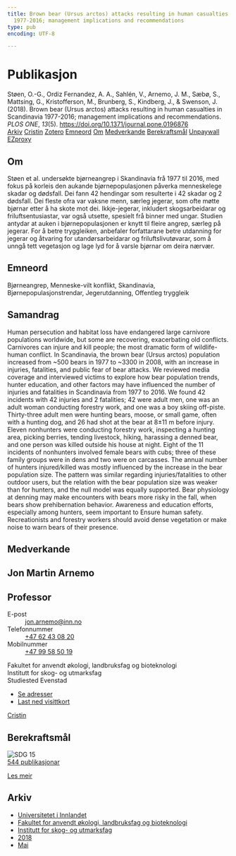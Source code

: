 ```yaml
---
title: Brown bear (Ursus arctos) attacks resulting in human casualties in Scandinavia
  1977-2016; management implications and recommendations
type: pub
encoding: UTF-8

---
```

<h1>Publikasjon</h1>
<article id="csl-bib-container-2S9KBEXP" class="csl-bib-container">
  <div class="csl-bib-body"> <div class="csl-entry">Støen, O.-G., Ordiz Fernandez, A. A., Sahlén, V., Arnemo, J. M., Sæbø, S., Mattsing, G., Kristofferson, M., Brunberg, S., Kindberg, J., &#38; Swenson, J. (2018). Brown bear (Ursus arctos) attacks resulting in human casualties in Scandinavia 1977-2016; management implications and recommendations. <i>PLOS ONE</i>, <i>13</i>(5). <a href="https://doi.org/10.1371/journal.pone.0196876">https://doi.org/10.1371/journal.pone.0196876</a></div> </div>
  <div class="csl-bib-buttons">
    <a href="#taxonomy-article-2S9KBEXP" alt="archive" class="csl-bib-button">Arkiv</a>
    <a href="https://app.cristin.no/results/show.jsf?id=1587313" alt="Cristin" class="csl-bib-button">Cristin</a>
    <a href="http://zotero.org/groups/5881554/items/2S9KBEXP" alt="Zotero" class="csl-bib-button">Zotero</a>
    <a href="#keywords-article-2S9KBEXP" alt="keywords" class="csl-bib-button">Emneord</a>
    <a href="#about-article-2S9KBEXP" alt="about_pub" class="csl-bib-button">Om</a>
    <a href="#contributors-article-2S9KBEXP" alt="contributors" class="csl-bib-button">Medverkande</a>
    <a href="#sdg-article-2S9KBEXP" alt="sdg" class="csl-bib-button">Berekraftsmål</a>
    <a href="https://journals.plos.org/plosone/article/file?id=10.1371/journal.pone.0196876&amp;type=printable" alt="Unpaywall" class="csl-bib-button">Unpaywall</a>
    <a href="https://journals.plos.org/plosone/article/file?id=10.1371/journal.pone.0196876&amp;type=printable" alt="EZproxy" class="csl-bib-button">EZproxy</a>
  </div>
  <div id="csl-bib-meta-container-2S9KBEXP"></div>
</article>
<div id="csl-bib-meta-2S9KBEXP" class="csl-bib-meta">
  <article id="about-article-2S9KBEXP" class="about_pub-article">
    <h1>Om</h1>
    Støen et al. undersøkte bjørneangrep i Skandinavia frå 1977 til 2016, med fokus på korleis den aukande bjørnepopulasjonen påverka menneskelege skadar og dødsfall. Dei fann 42 hendingar som resulterte i 42 skadar og 2 dødsfall. Dei fleste ofra var vaksne menn, særleg jegerar, som ofte møtte bjørnar etter å ha skote mot dei. Ikkje-jegerar, inkludert skogsarbeidarar og friluftsentusiastar, var også utsette, spesielt frå binner med ungar. Studien antydar at auken i bjørnepopulasjonen er knytt til fleire angrep, særleg på jegerar. For å betre tryggleiken, anbefaler forfattarane betre utdanning for jegerar og åtvaring for utandørsarbeidarar og friluftslivutøvarar, som å unngå tett vegetasjon og lage lyd for å varsle bjørnar om deira nærvær.
  </article>
  <article id="keywords-article-2S9KBEXP" class="keywords-article">
    <h1>Emneord</h1>
    Bjørneangrep, Menneske-vilt konflikt, Skandinavia, Bjørnepopulasjonstrendar, Jegerutdanning, Offentleg tryggleik
  </article>
  <article id="abstract-article-2S9KBEXP" class="abstract-article">
    <h1>Samandrag</h1>
    Human persecution and habitat loss have endangered large carnivore populations worldwide, 
but some are recovering, exacerbating old conflicts. Carnivores can injure and kill people; 
the most dramatic form of wildlife-human conflict. In Scandinavia, the brown bear 
(Ursus arctos) population increased from ~500 bears in 1977 to ~3300 in 2008, with an 
increase in injuries, fatalities, and public fear of bear attacks. We reviewed media coverage 
and interviewed victims to explore how bear population trends, hunter education, and other 
factors may have influenced the number of injuries and fatalities in Scandinavia from 1977 
to 2016. We found 42 incidents with 42 injuries and 2 fatalities; 42 were adult men, one was 
an adult woman conducting forestry work, and one was a boy skiing off-piste. Thirty-three 
adult men were hunting bears, moose, or small game, often with a hunting dog, and 26 had 
shot at the bear at 8±11 m before injury. Eleven nonhunters were conducting forestry work, 
inspecting a hunting area, picking berries, tending livestock, hiking, harassing a denned 
bear, and one person was killed outside his house at night. Eight of the 11 incidents of nonhunters 
involved female bears with cubs; three of these family groups were in dens and two 
were on carcasses. The annual number of hunters injured/killed was mostly influenced by 
the increase in the bear population size. The pattern was similar regarding injuries/fatalities 
to other outdoor users, but the relation with the bear population size was weaker than for 
hunters, and the null model was equally supported. Bear physiology at denning may make 
encounters with bears more risky in the fall, when bears show prehibernation behavior. 
Awareness and education efforts, especially among hunters, seem important to Ensure human safety. Recreationists and forestry workers should avoid dense vegetation or make 
noise to warn bears of their presence.
  </article>
  <article id="contributors-article-2S9KBEXP" class="contributors-article">
    <h1>Medverkande</h1>
    <div class="personas"> <div class="vrtx-hinn-person-card"> <div class="photo"> <i class="lar la-user-circle missing-person"></i> </div> <div class="info"> <hgroup><h1>Jon Martin Arnemo</h1> <h2>Professor</h2> </hgroup><dl> <dt>E-post</dt> <dd> <a href="mailto:jon.arnemo@inn.no">jon.arnemo@inn.no</a> </dd> <dt>Telefonnummer</dt> <dd><a href="tel:+4762430820"> +47 62 43 08 20 </a></dd> <dt>Mobilnummer</dt> <dd><a href="tel:+4799585019"> +47 99 58 50 19 </a></dd> </dl> <p> Fakultet for anvendt økologi, landbruksfag og bioteknologi<br> Institutt for skog- og utmarksfag<br> Studiested Evenstad </p> <ul class="vrtx-hinn-links"> <li><a href="https://www.inn.no/finn-en-ansatt/jon-arnemo.html#vrtx-hinn-addresses">Se adresser</a></li> <li><a href="https://www.inn.no/finn-en-ansatt/jon-arnemo.html?vrtx=vcf">Last ned visittkort</a></li> </ul> </div> </div> <a href="https://app.cristin.no/persons/show.jsf?id=328246" alt="Cristin URL" class="personas-cristin">Cristin</a> </div>
  </article>
  <article id="sdg-article-2S9KBEXP" class="sdg-article">
    <h1>Berekraftsmål</h1>
    <div class="sdg-container"><div id="sdg15" class="sdg">
        <img src="{{< params subfolder >}}images/sdg/sdg15_nn.png" class="image" alt="SDG 15">
        <div class="sdg-overlay">
          <a href="{{< params subfolder >}}nn/archive/?sdg=15#archive" class="sdg-publication-count"><span>544</span> publikasjonar</a>
          <p><a href="https://fn.no/om-fn/fns-baerekraftsmaal/livet-paa-land?lang=nno-NO" class="sdg-read-more">Les meir</a></p>
        </div>
      </div></div>
  </article>
  <article id="taxonomy-article-2S9KBEXP" class="taxonomy-article">
    <h1>Arkiv</h1>
    <ul>
      <li><a href="{{< params subfolder >}}nn/archive/?key=3DCRN523">Universitetet i Innlandet</a></li>
      <li><a href="{{< params subfolder >}}nn/archive/?key=T77LXH6D">Fakultet for anvendt økologi, landbruksfag og bioteknologi</a></li>
      <li><a href="{{< params subfolder >}}nn/archive/?key=7TRARPE3">Institutt for skog- og utmarksfag</a></li>
      <li><a href="{{< params subfolder >}}nn/archive/?key=YEV4VALG">2018</a></li>
      <li><a href="{{< params subfolder >}}nn/archive/?key=L75JNHMZ">Mai</a></li>
    </ul>
  </article>
</div>
